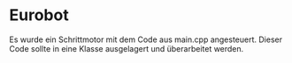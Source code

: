 # Eurobot
Es wurde ein Schrittmotor mit dem Code aus main.cpp angesteuert. 
Dieser Code sollte in eine Klasse ausgelagert und überarbeitet werden.
